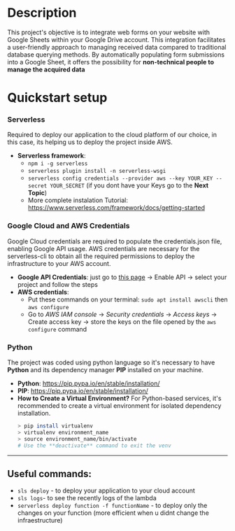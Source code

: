 # Description

This project's objective is to integrate web forms on your website with Google Sheets within your Google Drive account. This integration facilitates a user-friendly approach to managing received data compared to traditional database querying methods. 
By automatically populating form submissions into a Google Sheet, it offers the possibility for **non-technical people to manage the acquired data**

# Quickstart setup  
### Serverless
Required to deploy our application to the cloud platform of our choice, in this case, its helping us to deploy the project inside AWS.
- **Serverless framework**: 
  - `npm i -g serverless`
  - `serverless plugin install -n serverless-wsgi`
  - `serverless config credentials --provider aws --key YOUR_KEY --secret YOUR_SECRET` (if you dont have your Keys go to the **Next Topic**)
  - More complete instalation Tutorial: https://www.serverless.com/framework/docs/getting-started

### **Google Cloud and AWS Credentials**
Google Cloud credentials are required to populate the credentials.json file, enabling Google API usage. AWS credentials are necessary for the serverless-cli to obtain all the required permissions to deploy the infrastructure to your AWS account.
- **Google API Credentials**: just go to [this page](https://developers.google.com/drive/api/quickstart/python?hl=pt_BR) -> Enable API -> select your project and follow the steps
- **AWS credentials**:
  - Put these commands on your terminal: `sudo apt install awscli` then `aws configure`
  - Go to *AWS IAM console* -> *Security credentials* -> *Access keys* -> Create access key -> store the keys on the file opened by the `aws configure` command
### Python
The project was coded using python language so it's necessary to have **Python** and its dependency manager **PIP** installed on your machine.
- **Python**: https://pip.pypa.io/en/stable/installation/
- **PIP**: https://pip.pypa.io/en/stable/installation/
- **How to Create a Virtual Environment?**
For Python-based services, it's recommended to create a virtual environment for isolated dependency installation.
    ```bash
    > pip install virtualenv
    > virtualenv environment_name
    > source environment_name/bin/activate
    # Use the **deactivate** command to exit the venv
    ```
----
## Useful commands:
* `sls deploy` - to deploy your application to your cloud account
* `sls logs`- to see the recently logs of the lambda
* `serverless deploy function -f functionName` - to deploy only the changes on your function (more efficient when u didnt change the infraestructure)
